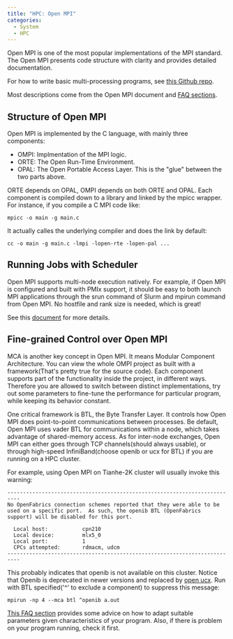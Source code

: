 ```yaml
---
title: "HPC: Open MPI"
categories:
  - System
  - HPC
---
```


Open MPI is one of the most popular implementations of the MPI standard. The Open MPI presents code structure with clarity and provides detailed documentation.

For how to write basic multi-processing programs, see [this Github repo](https://github.com/mpitutorial/mpitutorial).

Most descriptions come from the Open MPI document and [FAQ sections](https://www-lb.open-mpi.org/faq/).

## Structure of Open MPI

Open MPI is implemented by the C language, with mainly three components: 

* OMPI: Implmentation of the MPI logic.
* ORTE: The Open Run-Time Environment.
* OPAL: The Open Portable Access Layer. This is the "glue" between the two parts above.

ORTE depends on OPAL, OMPI depends on both ORTE and OPAL. Each component is compiled down to a library and linked by the mpicc wrapper. For instance, if you compile a C MPI code like:

```
mpicc -o main -g main.c
```

It actually calles the underlying compiler and does the link by default:

```
cc -o main -g main.c -lmpi -lopen-rte -lopen-pal ...
```

## Running Jobs with Scheduler

Open MPI supports multi-node execution natively. For example, if Open MPI is configured and built with PMIx support, it should be easy to both launch MPI applications through the srun command of Slurm and mpirun command from Open MPI. No hostfile and rank size is needed, which is great!

See this [document](https://www-lb.open-mpi.org/faq/?category=slurm) for more details. 

## Fine-grained Control over Open MPI

MCA is another key concept in Open MPI. It means Modular Component Architecture. You can view the whole OMPI project as built with a framework(That's pretty true for the source code). Each component supports part of the functionality inside the project, in different ways. Therefore you are allowed to switch between distinct implementations, try out some parameters to fine-tune the performance for particular program, while keeping its behavior constant.

One critical framework is BTL, the Byte Transfer Layer. It controls how Open MPI does point-to-point communications between processes. Be default, Open MPI uses vader BTL for communications within a node, which takes advantage of shared-memory access. As for inter-node exchanges, Open MPI can either goes through TCP channels(should always usable), or through high-speed InfiniBand(choose openib or ucx for BTL) if you are running on a HPC cluster.

For example, using Open MPI on Tianhe-2K cluster will usually invoke this warning: 
```
--------------------------------------------------------------------------
No OpenFabrics connection schemes reported that they were able to be
used on a specific port.  As such, the openib BTL (OpenFabrics
support) will be disabled for this port.

  Local host:           cpn210
  Local device:         mlx5_0
  Local port:           1
  CPCs attempted:       rdmacm, udcm
--------------------------------------------------------------------------
```

This probably indicates that openib is not available on this cluster. Notice that Openib is deprecated in newer versions and replaced by [open ucx](https://www.openucx.org/). Run with BTL specified('^' to exclude a component) to suppress this message:

```
mpirun -np 4 --mca btl ^openib a.out
```

[This FAQ section](https://www-lb.open-mpi.org/faq/?category=openfabrics#ib-components) provides some advice on how to adapt suitable parameters given characteristics of your program. Also, if there is problem on your program running, check it first.